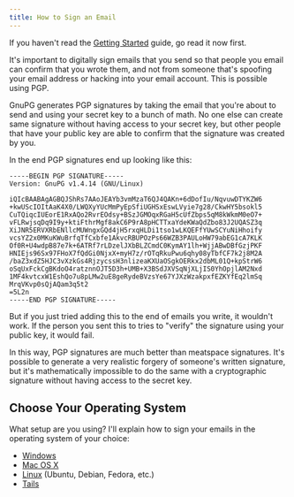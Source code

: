 ```yaml
---
title: How to Sign an Email
---
```


If you haven't read the [Getting Started](/getting_started/) guide, go read it now first.

It's important to digitally sign emails that you send so that people you email can confirm that you wrote them, and not from someone that's spoofing your email address or hacking into your email account. This is possible using PGP.

GnuPG generates PGP signatures by taking the email that you're about to send and using your secret key to a bunch of math. No one else can create same signature without having access to your secret key, but other people that have your public key are able to confirm that the signature was created by you.

In the end PGP signatures end up looking like this:

    -----BEGIN PGP SIGNATURE-----
    Version: GnuPG v1.4.14 (GNU/Linux)

    iQIcBAABAgAGBQJShRs7AAoJEAYb3vmMzaT6QJ4QAKn+6dDofIu/NqvuwDTYKZW6
    +kwUScIOItAaK4X0/LWQXyYUcMmPyEpSfiUGHSxEswLVyie7g28/CkwHY5bsokl5
    CuTQiqcIUEorE1RxAQo2RvrEOdsy+BSzJGMOqxRGaH5cUfZbps5qM8kWkmM0eO7+
    vFLRwjsqDq9I9y+ktiFthrMgf8akC6P9rA8pHCTTxaYdeKWaQdZbo83J2UQASZ3q
    XiJNR5ERVXRbENllcMUWngxGQd4jH5rxqHLDi1tso1wLKQEFfYUwSCYuNiHhoify
    vcsYZ2x0MKuKWuBrfqTfCxbfe1AkvcRBUPOzPs66WZB3PAULoHW79abEG1cA7KLK
    Of0R+U4wdpB87e7k+6ATRf7rLDzelJXbBLZCmdC0KymAY1lh+WjjABwDBfGzjPKF
    HNIEjs96Sx97FHoX7fQdGi0NjxX+myH7z/rOTqRkuPwu6qhy08yTbfCF7k2j8M2A
    /baZ3xdZ5HJC3vXzkGs4RjzycssH3nlizeaKXUaOSgkOERkx2dbML01Q+kpStrW6
    oSqUxFckCgBKdoO4ratznnOJT5D3h+UMB+X3BSdJXVSqNjXLjIS0YhOpjlAM2Nxd
    1MF4kvtcxW1EshQo7u8pLMw2uE8geRydeBVzsYe67YJXzWzakpxfEZKYfEq2lmSq
    MrqVKvp0sQjAQam3q5t2
    =5L2n
    -----END PGP SIGNATURE-----

But if you just tried adding this to the end of emails you write, it wouldn't work. If the person you sent this to tries to "verify" the signature using your public key, it would fail.

In this way, PGP signatures are much better than meatspace signatures. It's possible to generate a very realistic forgery of someone's written signature, but it's mathematically impossible to do the same with a cryptographic signature without having access to the secret key.

## Choose Your Operating System

What setup are you using? I'll explain how to sign your emails in the operating system of your choice:

* [Windows](windows.md)
* [Mac OS X](osx.md)
* [Linux](linux.md) (Ubuntu, Debian, Fedora, etc.)
* [Tails](tails.md)
